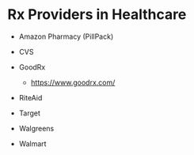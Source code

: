 
# Rx Providers in Healthcare

- Amazon Pharmacy (PillPack)


- CVS 


- GoodRx
  + https://www.goodrx.com/


- RiteAid

- Target


- Walgreens


- Walmart 

